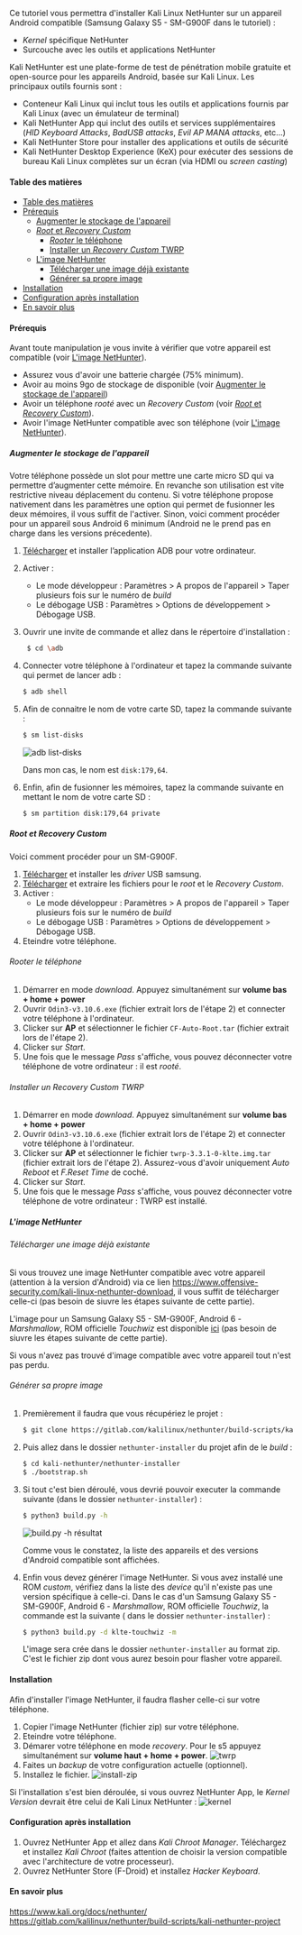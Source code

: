 [build.py-h]: https://api.lucien-brd.com/assets/documents/blogs/installer-kali-linux-nethunter-appareil-android-sm-g900f/build.py-h.webp "build.py -h résultat"
[install-zip]: https://api.lucien-brd.com/assets/documents/blogs/installer-kali-linux-nethunter-appareil-android-sm-g900f/install-zip.webp "installer zip"
[twrp]: https://api.lucien-brd.com/assets/documents/blogs/installer-kali-linux-nethunter-appareil-android-sm-g900f/twrp.webp "twrp"
[adb-list-disks]: https://api.lucien-brd.com/assets/documents/blogs/installer-kali-linux-nethunter-appareil-android-sm-g900f/adb-list-disks.webp "adb list-disks"
[kernel]: https://api.lucien-brd.com/assets/documents/blogs/installer-kali-linux-nethunter-appareil-android-sm-g900f/kernel.webp "kernel"

Ce tutoriel vous permettra d'installer Kali Linux NetHunter sur un appareil Android compatible (Samsung Galaxy S5 - SM-G900F dans le tutoriel) :
* *Kernel* spécifique NetHunter
* Surcouche avec les outils et applications NetHunter

Kali NetHunter est une plate-forme de test de pénétration mobile gratuite et open-source pour les appareils Android, basée sur Kali Linux. Les principaux outils fournis sont :
* Conteneur Kali Linux qui inclut tous les outils et applications fournis par Kali Linux (avec un émulateur de terminal)
* Kali NetHunter App qui inclut des outils et services supplémentaires (*HID Keyboard Attacks*, *BadUSB attacks*, *Evil AP MANA attacks*, etc...)
* Kali NetHunter Store pour installer des applications et outils de sécurité
* Kali NetHunter Desktop Experience (KeX) pour exécuter des sessions de bureau Kali Linux complètes sur un écran (via HDMI ou *screen casting*)

#### Table des matières

- [Table des matières](#table-des-matières)
- [Prérequis](#prérequis)
  - [Augmenter le stockage de l'appareil](#augmenter-le-stockage-de-lappareil)
  - [*Root* et *Recovery Custom*](#root-et-recovery-custom)
    - [*Rooter* le téléphone](#rooter-le-téléphone)
    - [Installer un *Recovery Custom* TWRP](#installer-un-recovery-custom-twrp)
  - [L'image NetHunter](#limage-nethunter)
    - [Télécharger une image déjà existante](#télécharger-une-image-déjà-existante)
    - [Générer sa propre image](#générer-sa-propre-image)
- [Installation](#installation)
- [Configuration après installation](#configuration-après-installation)
- [En savoir plus](#en-savoir-plus)

#### Prérequis
Avant toute manipulation je vous invite à vérifier que votre appareil est compatible (voir [L'image NetHunter](#limage-nethunter)).

* Assurez vous d'avoir une batterie chargée (75% minimum).
* Avoir au moins 9go de stockage de disponible (voir [Augmenter le stockage de l'appareil](#augmenter-le-stockage-de-lappareil))  
* Avoir un téléphone *rooté* avec un *Recovery Custom* (voir [*Root* et *Recovery Custom*](#root-et-recovery-custom)).
* Avoir l'image NetHunter compatible avec son téléphone (voir [L'image NetHunter](#limage-nethunter)).

##### Augmenter le stockage de l'appareil
Votre téléphone possède un slot pour mettre une carte micro SD qui va permettre d’augmenter cette mémoire. En revanche son utilisation est vite restrictive niveau déplacement du contenu.
Si votre téléphone propose nativement dans les paramètres une option qui permet de fusionner les deux mémoires, il vous suffit de l'activer.
Sinon, voici comment procéder pour un appareil sous Android 6 minimum (Android ne le prend pas en charge dans les versions précedente).

1. [Télécharger](https://api.lucien-brd.com/assets/documents/blogs/installer-kali-linux-nethunter-appareil-android-sm-g900f/adb-setup-1.4.3.exe) et installer l’application ADB pour votre ordinateur.
2. Activer :
   * Le mode développeur : Paramètres > A propos de l'appareil > Taper plusieurs fois sur le numéro de *build*
   * Le débogage USB : Paramètres > Options de développement > Débogage USB.
3. Ouvrir une invite de commande et allez dans le répertoire d'installation :
   ```sh
    $ cd \adb
    ```
4. Connecter votre téléphone à l'ordinateur et tapez la commande suivante qui permet de lancer adb :
    ```sh
    $ adb shell
    ```
5. Afin de connaitre le nom de votre carte SD, tapez la commande suivante :
    ```sh
    $ sm list-disks
    ```

    ![adb list-disks][adb-list-disks]

    Dans mon cas, le nom est ```disk:179,64```.
6. Enfin, afin de fusionner les mémoires, tapez la commande suivante en mettant le nom de votre carte SD :
    ```sh
    $ sm partition disk:179,64 private
    ```

##### *Root* et *Recovery Custom*
Voici comment procéder pour un SM-G900F.

1. [Télécharger](https://api.lucien-brd.com/assets/documents/blogs/installer-kali-linux-nethunter-appareil-android-sm-g900f/Samsung_USB_Driver_v1.7.31.0.zip) et installer les *driver* USB samsung. 
2. [Télécharger](https://api.lucien-brd.com/assets/documents/blogs/installer-kali-linux-nethunter-appareil-android-sm-g900f/SM-G900F-6.0.1.zip) et extraire les fichiers pour le *root* et le *Recovery Custom*.
3. Activer :
   * Le mode développeur : Paramètres > A propos de l'appareil > Taper plusieurs fois sur le numéro de *build*
   * Le débogage USB : Paramètres > Options de développement > Débogage USB.
4. Eteindre votre téléphone.
   
###### *Rooter* le téléphone
1. Démarrer en mode *download*. 
 Appuyez simultanément sur **volume bas + home + power**
2. Ouvrir ```Odin3-v3.10.6.exe``` (fichier extrait lors de l'étape 2) et connecter votre téléphone à l'ordinateur.
3. Clicker sur **AP** et sélectionner le fichier ```CF-Auto-Root.tar``` (fichier extrait lors de l'étape 2).
4. Clicker sur *Start*.
5. Une fois que le message *Pass* s'affiche, vous pouvez déconnecter votre téléphone de votre ordinateur : il est *rooté*.

###### Installer un *Recovery Custom* TWRP
1. Démarrer en mode *download*. 
 Appuyez simultanément sur **volume bas + home + power**
2. Ouvrir ```Odin3-v3.10.6.exe``` (fichier extrait lors de l'étape 2) et connecter votre téléphone à l'ordinateur.
3. Clicker sur **AP** et sélectionner le fichier ```twrp-3.3.1-0-klte.img.tar``` (fichier extrait lors de l'étape 2). Assurez-vous d'avoir uniquement *Auto Reboot* et *F.Reset Time* de coché.
4. Clicker sur *Start*.
5. Une fois que le message *Pass* s'affiche, vous pouvez déconnecter votre téléphone de votre ordinateur : TWRP est installé.

##### L'image NetHunter

###### Télécharger une image déjà existante
Si vous trouvez une image NetHunter compatible avec votre appareil (attention à la version d'Android) via ce lien https://www.offensive-security.com/kali-linux-nethunter-download, il vous suffit de télécharger celle-ci (pas besoin de siuvre les étapes suivante de cette partie).

L'image pour un Samsung Galaxy S5 - SM-G900F, Android 6 - *Marshmallow*, ROM officielle *Touchwiz* est disponible [ici](https://api.lucien-brd.com/assets/documents/blogs/installer-kali-linux-nethunter-appareil-android-sm-g900f/update-nethunter-20201020_215800-klte-touchwiz-marshmallow.zip) (pas besoin de siuvre les étapes suivante de cette partie).

Si vous n'avez pas trouvé d'image compatible avec votre appareil tout n'est pas perdu.

###### Générer sa propre image
1. Premièrement il faudra que vous récupériez le projet :
    ```sh
    $ git clone https://gitlab.com/kalilinux/nethunter/build-scripts/kali-nethunter-project
    ```

2. Puis allez dans le dossier ```nethunter-installer``` du projet afin de le *build* :
    ```sh
    $ cd kali-nethunter/nethunter-installer
    $ ./bootstrap.sh
    ```

3. Si tout c'est bien déroulé, vous devrié pouvoir executer la commande suivante (dans le dossier ```nethunter-installer```) :
    ```sh
    $ python3 build.py -h
    ```
 
    ![build.py -h résultat][build.py-h]

    Comme vous le constatez, la liste des appareils et des versions d'Android compatible sont affichées.

4. Enfin vous devez générer l'image NetHunter. Si vous avez installé une ROM        *custom*, vérifiez dans la liste des *device* qu'il n'existe pas une version spécifique à celle-ci.
    Dans le cas d'un Samsung Galaxy S5 - SM-G900F, Android 6 - *Marshmallow*, ROM   officielle *Touchwiz*, la commande est la suivante ( dans le dossier              ```nethunter-installer```) :
    ```sh
    $ python3 build.py -d klte-touchwiz -m
    ```
    L'image sera crée dans le dossier ```nethunter-installer``` au format zip.
    C'est le fichier zip dont vous aurez besoin pour flasher votre appareil.

#### Installation

Afin d'installer l'image NetHunter, il faudra flasher celle-ci sur votre téléphone.

1. Copier l'image NetHunter (fichier zip) sur votre téléphone.
2. Eteindre votre téléphone. 
3. Démarer votre téléphone en mode *recovery*. 
Pour le s5 appuyez simultanément sur **volume haut + home + power**.
![twrp][twrp]
3. Faites un *backup* de votre configuration actuelle (optionnel).
4. Installez le fichier.
   ![install-zip][install-zip]

Si l'installation s'est bien déroulée, si vous ouvrez NetHunter App, le *Kernel Version* devrait être celui de Kali Linux NetHunter :
![kernel][kernel]

#### Configuration après installation

1. Ouvrez NetHunter App et allez dans *Kali Chroot Manager*. Téléchargez et installez *Kali Chroot* (faites attention de choisir la version compatible avec l'architecture de votre processeur).
2. Ouvrez NetHunter Store (F-Droid) et installez *Hacker Keyboard*.

#### En savoir plus
https://www.kali.org/docs/nethunter/
https://gitlab.com/kalilinux/nethunter/build-scripts/kali-nethunter-project
